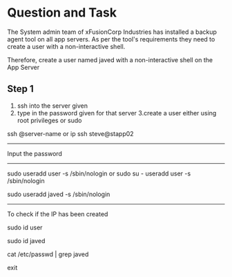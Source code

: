 # Question and Task
The System admin team of xFusionCorp Industries has installed a backup agent tool on all app servers. As per the tool's requirements they need to create a user with a non-interactive shell.

Therefore, create a user named javed with a non-interactive shell on the App Server 

## Step 1

1. ssh into the server given
2. type in the password given for that server
3.create a user either using root privileges or sudo

ssh <username>@server-name or ip
ssh steve@stapp02

***********************************
Input the password
***********************************

sudo useradd user -s /sbin/nologin
or 
sudo su -
useradd user -s /sbin/nologin

sudo useradd javed -s /sbin/nologin


***********************************



To check if the IP has been created 

sudo id user

sudo id javed
  
cat /etc/passwd | grep javed

exit




